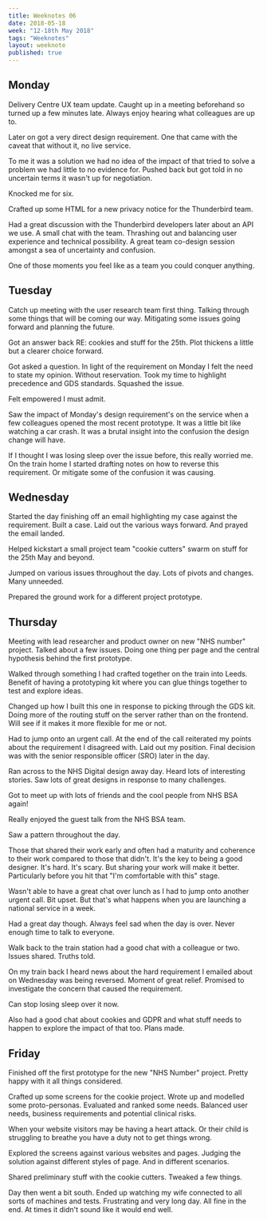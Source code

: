 ```yaml
---
title: Weeknotes 06
date: 2018-05-18
week: "12-18th May 2018"
tags: "Weeknotes"
layout: weeknote
published: true
---
```


## Monday

Delivery Centre UX team update. Caught up in a meeting beforehand so turned up a few minutes late. Always enjoy hearing what colleagues are up to.

Later on got a very direct design requirement. One that came with the caveat that without it, no live service.

To me it was a solution we had no idea of the impact of that tried to solve a problem we had little to no evidence for. Pushed back but got told in no uncertain terms it wasn't up for negotiation.

Knocked me for six.

Crafted up some HTML for a new privacy notice for the Thunderbird team.

Had a great discussion with the Thunderbird developers later about an API we use. A small chat with the team. Thrashing out and balancing user experience and technical possibility. A great team co-design session amongst a sea of uncertainty and confusion.

One of those moments you feel like as a team you could conquer anything.

## Tuesday

Catch up meeting with the user research team first thing. Talking through some things that will be coming our way. Mitigating some issues going forward and planning the future.

Got an answer back RE: cookies and stuff for the 25th. Plot thickens a little but a clearer choice forward.

Got asked a question. In light of the requirement on Monday I felt the need to state my opinion. Without reservation. Took my time to highlight precedence and GDS standards. Squashed the issue.

Felt empowered I must admit.

Saw the impact of Monday's design requirement's on the service when a few colleagues opened the most recent prototype. It was a little bit like watching a car crash. It was a brutal insight into the confusion the design change will have.

If I thought I was losing sleep over the issue before, this really worried me. On the train home I started drafting notes on how to reverse this requirement. Or mitigate some of the confusion it was causing.

## Wednesday

Started the day finishing off an email highlighting my case against the requirement. Built a case. Laid out the various ways forward. And prayed the email landed.

Helped kickstart a small project team "cookie cutters" swarm on stuff for the 25th May and beyond.

Jumped on various issues throughout the day. Lots of pivots and changes. Many unneeded.

Prepared the ground work for a different project prototype.

## Thursday

Meeting with lead researcher and product owner on new "NHS number" project. Talked about a few issues. Doing one thing per page and the central hypothesis behind the first prototype.

Walked through something I had crafted together on the train into Leeds. Benefit of having a prototyping kit where you can glue things together to test and explore ideas.

Changed up how I built this one in response to picking through the GDS kit. Doing more of the routing stuff on the server rather than on the frontend. Will see if it makes it more flexible for me or not.

Had to jump onto an urgent call. At the end of the call reiterated my points about the requirement I disagreed with. Laid out my position. Final decision was with the senior responsible officer (SRO) later in the day.

Ran across to the NHS Digital design away day. Heard lots of interesting stories. Saw lots of great designs in response to many challenges.

Got to meet up with lots of friends and the cool people from NHS BSA again!

Really enjoyed the guest talk from the NHS BSA team.

Saw a pattern throughout the day.

Those that shared their work early and often had a maturity and coherence to their work compared to those that didn't. It's the key to being a good designer. It's hard. It's scary. But sharing your work will make it better. Particularly before you hit that "I'm comfortable with this" stage.

Wasn't able to have a great chat over lunch as I had to jump onto another urgent call. Bit upset. But that's what happens when you are launching a national service in a week.

Had a great day though. Always feel sad when the day is over. Never enough time to talk to everyone.

Walk back to the train station had a good chat with a colleague or two. Issues shared. Truths told.

On my train back I heard news about the hard requirement I emailed about on Wednesday was being reversed. Moment of great relief. Promised to investigate the concern that caused the requirement.

Can stop losing sleep over it now.

Also had a good chat about cookies and GDPR and what stuff needs to happen to explore the impact of that too. Plans made.

## Friday

Finished off the first prototype for the new "NHS Number" project. Pretty happy with it all things considered.

Crafted up some screens for the cookie project. Wrote up and modelled some proto-personas. Evaluated and ranked some needs. Balanced user needs, business requirements and potential clinical risks.

When your website visitors may be having a heart attack. Or their child is struggling to breathe you have a duty not to get things wrong.

Explored the screens against various websites and pages. Judging the solution against different styles of page. And in different scenarios.

Shared preliminary stuff with the cookie cutters. Tweaked a few things.

Day then went a bit south. Ended up watching my wife connected to all sorts of machines and tests. Frustrating and very long day. All fine in the end. At times it didn't sound like it would end well.
